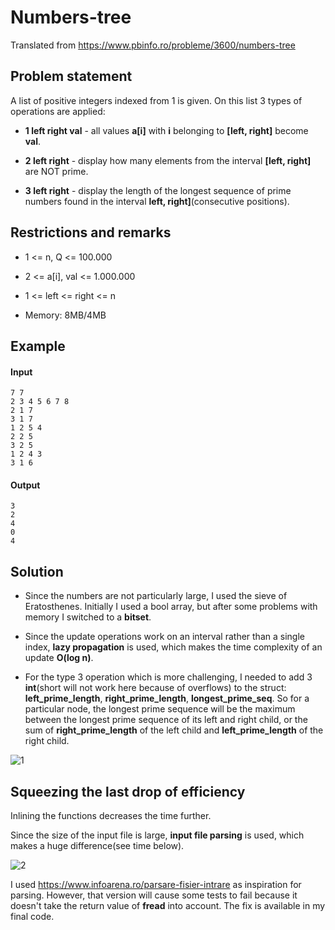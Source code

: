 # Numbers-tree

Translated from https://www.pbinfo.ro/probleme/3600/numbers-tree

## Problem statement

A list of positive integers indexed from 1 is given. On this list 3 types of operations are applied:

* **1 left right val** - all values **a[i]** with **i** belonging to **[left, right]** become **val**.

* **2 left right** - display how many elements from the interval **[left, right]** are NOT prime.

* **3 left right** - display the length of the longest sequence of prime numbers found in the interval **left, right]**(consecutive positions).

## Restrictions and remarks

* 1 <= n, Q <= 100.000

* 2 <= a[i], val <= 1.000.000

* 1 <= left <= right <= n

* Memory: 8MB/4MB

## Example

#### Input
```
7 7
2 3 4 5 6 7 8
2 1 7
3 1 7
1 2 5 4
2 2 5
3 2 5
1 2 4 3
3 1 6
```

#### Output
```
3
2
4
0
4
```
## Solution

* Since the numbers are not particularly large, I used the sieve of Eratosthenes. Initially I used a bool array, but after some problems with memory I switched to a **bitset**.

* Since the update operations work on an interval rather than a single index, **lazy propagation** is used, which makes the time complexity of an update **O(log n)**.

* For the type 3 operation which is more challenging, I needed to add 3 **int**(short will not work here because of overflows) to the struct: **left_prime_length**, 
**right_prime_length**, **longest_prime_seq**. So for a particular node, the longest prime sequence will be the maximum between the longest prime sequence of its
left and right child, or the sum of **right_prime_length** of the left child and **left_prime_length** of the right child.

![1](https://user-images.githubusercontent.com/79721547/120897309-151dc580-c62e-11eb-976a-d1fb65d3fa64.png)

## Squeezing the last drop of efficiency

Inlining the functions decreases the time further.

Since the size of the input file is large, **input file parsing** is used, which makes a huge difference(see time below).

![2](https://user-images.githubusercontent.com/79721547/120897429-ca507d80-c62e-11eb-982e-21cd0ab33c59.png)

I used https://www.infoarena.ro/parsare-fisier-intrare as inspiration for parsing.
However, that version will cause some tests to fail because it doesn't take the return value of **fread** into account. The fix is available in my final code.



